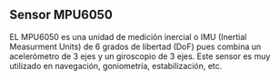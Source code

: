 ## Sensor MPU6050

EL MPU6050 es una unidad de medición inercial o IMU (Inertial Measurment Units) de 6 grados de libertad (DoF) pues combina un acelerómetro de 3 ejes y un giroscopio de 3 ejes. 
Este sensor es muy utilizado en navegación, goniometría, estabilización, etc.</br>

